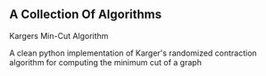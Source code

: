 A Collection Of Algorithms
--------------------------



Kargers Min-Cut Algorithm

A clean python implementation of Karger's
randomized contraction algorithm for computing the minimum cut of a graph
